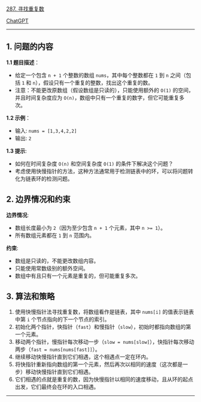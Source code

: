 [287. 寻找重复数](https://leetcode.cn/problems/find-the-duplicate-number)

[ChatGPT](https://chat.openai.com/share/edd0ec17-8b60-455c-8ec1-f4ae028972ff)

---

## 1. 问题的内容
**1.1 题目描述**：
- 给定一个包含 `n + 1` 个整数的数组 `nums`，其中每个整数都在 `1` 到 `n` 之间（包括 `1` 和 `n`），假设只有一个重复的整数，找出这个重复的数。
- 注意：不能更改原数组（假设数组是只读的），只能使用额外的 `O(1)` 的空间，并且时间复杂度应为 `O(n)`，数组中只有一个重复的数字，但它可能重复多次。

**1.2 示例**：
- 输入: `nums = [1,3,4,2,2]`
- 输出: `2`

**1.3 提示**:
- 如何在时间复杂度 `O(n)` 和空间复杂度 `O(1)` 的条件下解决这个问题？
- 考虑使用快慢指针的方法，这种方法通常用于检测链表中的环，可以将问题转化为链表环的检测问题。

## 2. 边界情况和约束
**边界情况**:
- 数组长度最小为 `2`（因为至少包含 `n + 1` 个元素，其中 `n >= 1`）。
- 所有数组元素都在 `1` 到 `n` 范围内。

**约束**:
- 数组是只读的，不能更改数组内容。
- 只能使用常数级别的额外空间。
- 数组中有且只有一个元素是重复的，但可能重复多次。


## 3. 算法和策略
1. 使用快慢指针法寻找重复数，将数组看作是链表，其中 `nums[i]` 的值表示链表中第 `i` 个节点指向的下一个节点的索引。
2. 初始化两个指针，快指针（`fast`）和慢指针（`slow`），初始时都指向数组的第一个元素。
3. 移动两个指针，慢指针每次移动一步（`slow = nums[slow]`），快指针每次移动两步（`fast = nums[nums[fast]]`）。
4. 继续移动快慢指针直到它们相遇，这个相遇点一定在环内。
5. 将快指针重新指向数组的第一个元素，然后再次以相同的速度（这次都是一步）移动快慢指针直到它们相遇。
6. 它们相遇的点就是重复的数，因为快慢指针以相同的速度移动，且从环的起点出发，它们最终会在环的入口相遇。

---

